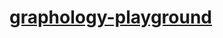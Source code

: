 [graphology-playground](https://dirkarnez.github.io/graphology-playground)
==========================================================================

